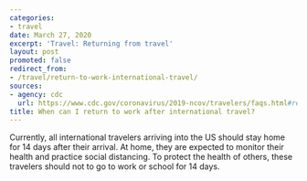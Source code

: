 ```yaml
---
categories:
- travel
date: March 27, 2020
excerpt: 'Travel: Returning from travel'
layout: post
promoted: false
redirect_from:
- /travel/return-to-work-international-travel/
sources:
- agency: cdc
  url: https://www.cdc.gov/coronavirus/2019-ncov/travelers/faqs.html#returning-from-travel
title: When can I return to work after international travel?
---
```


Currently, all international travelers arriving into the US should stay home for 14 days after their arrival. At home, they are expected to monitor their health and practice social distancing. To protect the health of others, these travelers should not to go to work or school for 14 days.